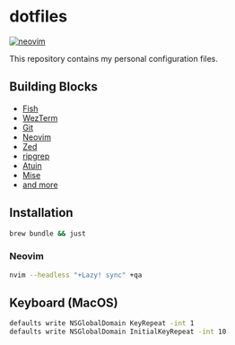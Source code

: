 # dotfiles

[![neovim](https://img.shields.io/badge/neovim-v10-509947)](https://neovim.io/)

This repository contains my personal configuration files.

## Building Blocks

- [Fish](https://fishshell.com/)
- [WezTerm](https://wezfurlong.org/wezterm)
- [Git](https://git-scm.com/)
- [Neovim](https://neovim.io/)
- [Zed](https://zed.dev/)
- [ripgrep](https://github.com/BurntSushi/ripgrep)
- [Atuin](https://github.com/atuinsh/atuinb)
- [Mise](https://mise.jdx.dev/)
- [and more](https://github.com/marcusandre/dotfiles/blob/main/Brewfile)

## Installation

```bash
brew bundle && just
```

### Neovim

```sh
nvim --headless "+Lazy! sync" +qa
```

## Keyboard (MacOS)

```bash
defaults write NSGlobalDomain KeyRepeat -int 1
defaults write NSGlobalDomain InitialKeyRepeat -int 10
```
